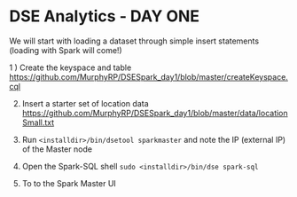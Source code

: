# DSE Analytics - DAY ONE

We will start with loading a dataset through simple insert statements (loading with Spark will come!)

1 ) Create the keyspace and table 
    https://github.com/MurphyRP/DSESpark_day1/blob/master/createKeyspace.cql
    
2) Insert a starter set of location data
    https://github.com/MurphyRP/DSESpark_day1/blob/master/data/locationSmall.txt
    
3) Run ```<installdir>/bin/dsetool sparkmaster``` and note the IP (external IP) of the Master node
    
3) Open the Spark-SQL shell
``` sudo <installdir>/bin/dse spark-sql ```
4) To to the Spark Master UI  
    ```http://<master ip

    



